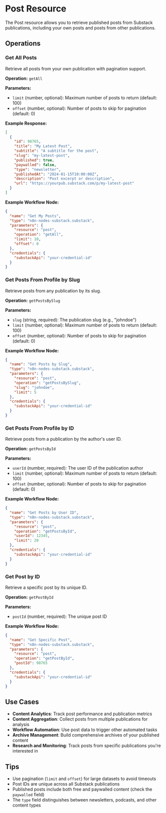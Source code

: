 # Post Resource

The Post resource allows you to retrieve published posts from Substack publications, including your own posts and posts from other publications.

## Operations

### Get All Posts

Retrieve all posts from your own publication with pagination support.

**Operation:** `getAll`

**Parameters:**
- `limit` (number, optional): Maximum number of posts to return (default: 100)
- `offset` (number, optional): Number of posts to skip for pagination (default: 0)

**Example Response:**
```json
[
  {
    "id": 98765,
    "title": "My Latest Post",
    "subtitle": "A subtitle for the post",
    "slug": "my-latest-post",
    "published": true,
    "paywalled": false,
    "type": "newsletter",
    "publishedAt": "2024-01-15T10:00:00Z",
    "description": "Post excerpt or description",
    "url": "https://yourpub.substack.com/p/my-latest-post"
  }
]
```

**Example Workflow Node:**
```json
{
  "name": "Get My Posts",
  "type": "n8n-nodes-substack.substack",
  "parameters": {
    "resource": "post",
    "operation": "getAll",
    "limit": 10,
    "offset": 0
  },
  "credentials": {
    "substackApi": "your-credential-id"
  }
}
```

### Get Posts From Profile by Slug

Retrieve posts from any publication by its slug.

**Operation:** `getPostsBySlug`

**Parameters:**
- `slug` (string, required): The publication slug (e.g., "johndoe")
- `limit` (number, optional): Maximum number of posts to return (default: 100)
- `offset` (number, optional): Number of posts to skip for pagination (default: 0)

**Example Workflow Node:**
```json
{
  "name": "Get Posts by Slug",
  "type": "n8n-nodes-substack.substack",
  "parameters": {
    "resource": "post",
    "operation": "getPostsBySlug",
    "slug": "johndoe",
    "limit": 5
  },
  "credentials": {
    "substackApi": "your-credential-id"
  }
}
```

### Get Posts From Profile by ID

Retrieve posts from a publication by the author's user ID.

**Operation:** `getPostsById`

**Parameters:**
- `userId` (number, required): The user ID of the publication author
- `limit` (number, optional): Maximum number of posts to return (default: 100)
- `offset` (number, optional): Number of posts to skip for pagination (default: 0)

**Example Workflow Node:**
```json
{
  "name": "Get Posts by User ID",
  "type": "n8n-nodes-substack.substack",
  "parameters": {
    "resource": "post",
    "operation": "getPostsById",
    "userId": 12345,
    "limit": 20
  },
  "credentials": {
    "substackApi": "your-credential-id"
  }
}
```

### Get Post by ID

Retrieve a specific post by its unique ID.

**Operation:** `getPostById`

**Parameters:**
- `postId` (number, required): The unique post ID

**Example Workflow Node:**
```json
{
  "name": "Get Specific Post",
  "type": "n8n-nodes-substack.substack",
  "parameters": {
    "resource": "post",
    "operation": "getPostById",
    "postId": 98765
  },
  "credentials": {
    "substackApi": "your-credential-id"
  }
}
```

## Use Cases

- **Content Analytics**: Track post performance and publication metrics
- **Content Aggregation**: Collect posts from multiple publications for analysis
- **Workflow Automation**: Use post data to trigger other automated tasks
- **Archive Management**: Build comprehensive archives of your published content
- **Research and Monitoring**: Track posts from specific publications you're interested in

## Tips

- Use pagination (`limit` and `offset`) for large datasets to avoid timeouts
- Post IDs are unique across all Substack publications
- Published posts include both free and paywalled content (check the `paywalled` field)
- The `type` field distinguishes between newsletters, podcasts, and other content types